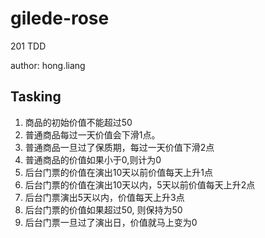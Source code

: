 # gilede-rose
201 TDD 

author: hong.liang

## Tasking 

1. 商品的初始价值不能超过50
2. 普通商品每过一天价值会下滑1点。
3. 普通商品一旦过了保质期，每过一天价值下滑2点
4. 普通商品的价值如果小于0,则计为0
5. 后台门票的价值在演出10天以前价值每天上升1点
6. 后台门票的价值在演出10天以内，5天以前价值每天上升2点
7. 后台门票演出5天以内，价值每天上升3点
8. 后台门票的价值如果超过50, 则保持为50
9. 后台门票一旦过了演出日，价值就马上变为0
